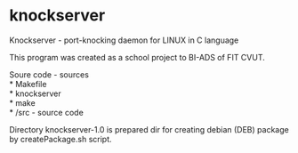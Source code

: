 # knockserver
Knockserver - port-knocking daemon for LINUX in C language

This program was created as a school project to BI-ADS of FIT CVUT.

Soure code - sources <br />
	* Makefile <br />
	* knockserver <br />
	* make <br />
	* /src - source code <br />

Directory knockserver-1.0 is prepared dir for creating debian (DEB) package by createPackage.sh script.